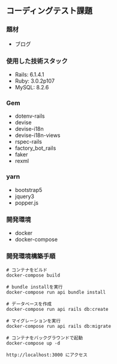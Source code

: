 ## コーディングテスト課題
### 題材
- ブログ

### 使用した技術スタック
- Rails:  6.1.4.1
- Ruby:   3.0.2p107
- MySQL:  8.2.6

### Gem
- dotenv-rails
- devise
- devise-i18n
- devise-i18n-views
- rspec-rails
- factory_bot_rails
- faker
- rexml

### yarn
- bootstrap5
- jquery3
- popper.js

### 開発環境
- docker
- docker-compose

### 開発環境構築手順
```
# コンテナをビルド
docker-compose build

# bundle installを実行
docker-compose run api bundle install

# データベースを作成
docker-compose run api rails db:create

# マイグレーションを実行
docker-compose run api rails db:migrate

# コンテナをバックグラウンドで起動
docker-compose up -d

http://localhost:3000 にアクセス
```